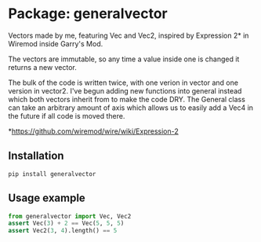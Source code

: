 # Package: generalvector
Vectors made by me, featuring Vec and Vec2, inspired by Expression 2* in Wiremod inside Garry's Mod. 

The vectors are immutable, so any time a value inside one is changed it returns a new vector.

The bulk of the code is written twice, with one verion in vector and one version in vector2. I've begun adding new functions into general instead which both vectors inherit from to make the code DRY. The General class can take an arbitrary amount of axis which allows us to easily add a Vec4 in the future if all code is moved there.

*https://github.com/wiremod/wire/wiki/Expression-2


## Installation
```
pip install generalvector
```

## Usage example
```python
from generalvector import Vec, Vec2
assert Vec(3) + 2 == Vec(5, 5, 5)
assert Vec2(3, 4).length() == 5
```